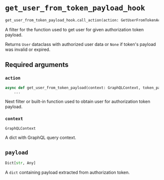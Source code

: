 # `get_user_from_token_payload_hook`

```python
get_user_from_token_payload_hook.call_action(action: GetUserFromTokenAction, context: GraphQLContext, payload: Dict[str, Any])
```

A filter for the function used to get user for given authorization token payload.

Returns `User` dataclass with authorized user data or `None` if token's payload was invalid or expired.


## Required arguments

### `action`

```python
async def get_user_from_token_payload(context: GraphQLContext, token_payload: Dict[str, any]) -> Optional[User]:
    ...
```

Next filter or built-in function used to obtain user for authorization token payload.


### `context`

```python
GraphQLContext
```

A dict with GraphQL query context.


## `payload`

```python
Dict[str, Any]
```

A `dict` containing payload extracted from authorization token.